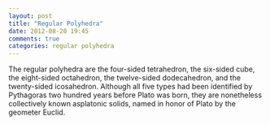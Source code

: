 ```yaml
---
layout: post
title: "Regular Polyhedra"
date: 2012-08-20 19:45
comments: true
categories: regular polyhedra
---
```


The regular polyhedra are the four-sided tetrahedron, the six-sided cube, the eight-sided octahedron, the twelve-sided dodecahedron, and the twenty-sided icosahedron. Although all five types had been identified by Pythagoras two hundred years before Plato was born, they are nonetheless collectively known asplatonic solids, named in honor of Plato by the geometer Euclid.

